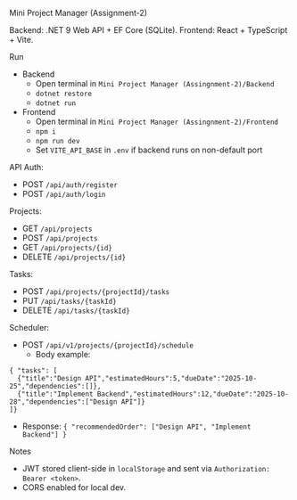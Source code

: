 Mini Project Manager (Assignment-2)

Backend: .NET 9 Web API + EF Core (SQLite). Frontend: React + TypeScript + Vite.

Run
- Backend
  - Open terminal in `Mini Project Manager (Assingnment-2)/Backend`
  - `dotnet restore`
  - `dotnet run`
- Frontend
  - Open terminal in `Mini Project Manager (Assingnment-2)/Frontend`
  - `npm i`
  - `npm run dev`
  - Set `VITE_API_BASE` in `.env` if backend runs on non-default port

API
Auth:
- POST `/api/auth/register`
- POST `/api/auth/login`

Projects:
- GET `/api/projects`
- POST `/api/projects`
- GET `/api/projects/{id}`
- DELETE `/api/projects/{id}`

Tasks:
- POST `/api/projects/{projectId}/tasks`
- PUT `/api/tasks/{taskId}`
- DELETE `/api/tasks/{taskId}`

Scheduler:
- POST `/api/v1/projects/{projectId}/schedule`
  - Body example:
```
{ "tasks": [
  {"title":"Design API","estimatedHours":5,"dueDate":"2025-10-25","dependencies":[]},
  {"title":"Implement Backend","estimatedHours":12,"dueDate":"2025-10-28","dependencies":["Design API"]}
]}
```
  - Response: `{ "recommendedOrder": ["Design API", "Implement Backend"] }`

Notes
- JWT stored client-side in `localStorage` and sent via `Authorization: Bearer <token>`.
- CORS enabled for local dev.


